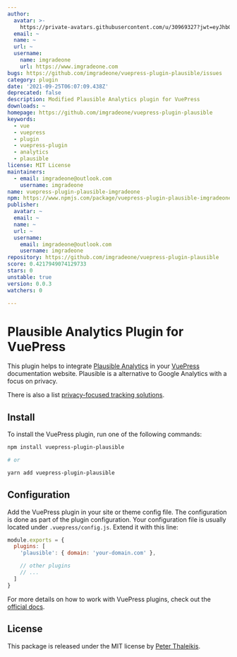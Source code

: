 ```yaml
---
author:
  avatar: >-
    https://private-avatars.githubusercontent.com/u/30969327?jwt=eyJhbGciOiJIUzI1NiIsInR5cCI6IkpXVCJ9.eyJpc3MiOiJnaXRodWIuY29tIiwiYXVkIjoicmF3LmdpdGh1YnVzZXJjb250ZW50LmNvbSIsImtleSI6ImtleTEiLCJleHAiOjE3MzQ2NzM4NjAsIm5iZiI6MTczNDY3MjY2MCwicGF0aCI6Ii91LzMwOTY5MzI3In0.vMCQx-eN3FxX9tIcyW9BKg_TY-4lRg7dTWSlH6Ju28k&v=4
  email: ~
  name: ~
  url: ~
  username:
    name: imgradeone
    url: https://www.imgradeone.com
bugs: https://github.com/imgradeone/vuepress-plugin-plausible/issues
category: plugin
date: '2021-09-25T06:07:09.438Z'
deprecated: false
description: Modified Plausible Analytics plugin for VuePress
downloads: ~
homepage: https://github.com/imgradeone/vuepress-plugin-plausible
keywords:
  - vue
  - vuepress
  - plugin
  - vuepress-plugin
  - analytics
  - plausible
license: MIT License
maintainers:
  - email: imgradeone@outlook.com
    username: imgradeone
name: vuepress-plugin-plausible-imgradeone
npm: https://www.npmjs.com/package/vuepress-plugin-plausible-imgradeone
publisher:
  avatar: ~
  email: ~
  name: ~
  url: ~
  username:
    email: imgradeone@outlook.com
    username: imgradeone
repository: https://github.com/imgradeone/vuepress-plugin-plausible
score: 0.4217949074129733
stars: 0
unstable: true
version: 0.0.3
watchers: 0

---
```


# Plausible Analytics Plugin for VuePress

This plugin helps to integrate [Plausible Analytics](https://plausible.io/) in your [VuePress](https://vuepress.vuejs.org/) documentation website. Plausible is a alternative to Google Analytics with a focus on privacy.

There is also a list [privacy-focused tracking solutions](https://github.com/spekulatius/awesome-privacy-friendly-web-analytics).


## Install

To install the VuePress plugin, run one of the following commands:

```sh
npm install vuepress-plugin-plausible

# or

yarn add vuepress-plugin-plausible
```


## Configuration

Add the VuePress plugin in your site or theme config file. The configuration is done as part of the plugin configuration. Your configuration file is usually located under `.vuepress/config.js`. Extend it with this line:

```js
module.exports = {
  plugins: [
    'plausible': { domain: 'your-domain.com' },

    // other plugins
    // ...
  ]
}
```

For more details on how to work with VuePress plugins, check out the [official docs](https://vuepress.vuejs.org/plugin/using-a-plugin.html).


## License

This package is released under the MIT license by [Peter Thaleikis](https://peterthaleikis.com).
